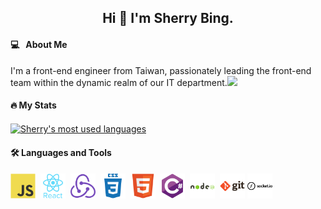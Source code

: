<div id="header" align="center">
  <h2> Hi 👋 I'm Sherry Bing.</h2>
</div>

#### 💻 &nbsp; About Me

I'm a front-end engineer from Taiwan, passionately leading the front-end team within the dynamic realm of our IT department.<img src="https://media4.giphy.com/media/Vf3ZKdillTMOOaOho0/giphy.gif?cid=ecf05e47k53200df5dh7g991d27paa8fth8q6xd2qek4cj20&ep=v1_stickers_search&rid=giphy.gif&ct=s" width="50"> 


#### 🔥 My Stats

<a href="https://github.com/bphsuan">
  <img align="center" src="https://github-readme-stats.vercel.app/api/top-langs/?username=bphsuan&theme=light&count_private=true&layout=donut" width="205" alt="Sherry's most used languages" />
</a>

#### 🛠️ Languages and Tools

<div>
  <img src="https://github.com/devicons/devicon/blob/master/icons/javascript/javascript-original.svg" title="JavaScript" alt="JavaScript" width="40" height="40"/>&nbsp;
  <img src="https://github.com/devicons/devicon/blob/master/icons/react/react-original-wordmark.svg" title="React" alt="React" width="40" height="40"/>&nbsp;
  <img src="https://github.com/devicons/devicon/blob/master/icons/redux/redux-original.svg" title="Redux" alt="Redux " width="40" height="40"/>&nbsp;
  <img src="https://github.com/devicons/devicon/blob/master/icons/css3/css3-plain-wordmark.svg"  title="CSS3" alt="CSS" width="40" height="40"/>&nbsp;
  <img src="https://github.com/devicons/devicon/blob/master/icons/html5/html5-original.svg" title="HTML5" alt="HTML" width="40" height="40"/>&nbsp;
   <img src="https://github.com/devicons/devicon/blob/master/icons/csharp/csharp-original.svg" title="csharp" alt="csharp" width="40" height="40"/>&nbsp;
  <img src="https://github.com/devicons/devicon/blob/master/icons/nodejs/nodejs-original-wordmark.svg" title="NodeJS" alt="NodeJS" width="40" height="40"/>&nbsp;
  <img src="https://github.com/devicons/devicon/blob/master/icons/git/git-original-wordmark.svg" title="Git" **alt="Git" width="40" height="40"/>
  <img src="https://github.com/devicons/devicon/blob/master/icons/socketio/socketio-original-wordmark.svg" title="socketio" **alt="socketio" width="40" height="40"/>
</div>